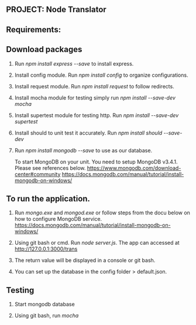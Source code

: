 ## PROJECT: Node Translator

## Requirements: ##

## Download packages ##
1. Run *npm install express --save* to install express.

2. Install config module. Run *npm install config* to organize configurations.

3. Install request module. Run *npm install request* to follow redirects.

4. Install mocha module for testing simply run *npm install --save-dev mocha*

5. Install supertest module for testing http. Run *npm install --save-dev supertest*

6. Install should to unit test it accurately. Run *npm install should --save-dev*

7. Run *npm install mongodb --save* to use as our database.

	To start MongoDB on your unit. You need to setup MongoDB v3.4.1. Please see references below.
	https://www.mongodb.com/download-center#community
	https://docs.mongodb.com/manual/tutorial/install-mongodb-on-windows/

## To run the application.

1. Run *mongo.exe* and *mongod.exe* or follow steps from the docu below on how to configure MongoDB service.
	https://docs.mongodb.com/manual/tutorial/install-mongodb-on-windows/

2. Using git bash or cmd. Run *node server.js*. The app can accessed at http://127.0.0.1:3000/trans

3. The return value will be displayed in a console or git bash.

4. You can set up the database in the config folder > default.json.

## Testing ##

1. Start mongodb database

2. Using git bash, run *mocha*





